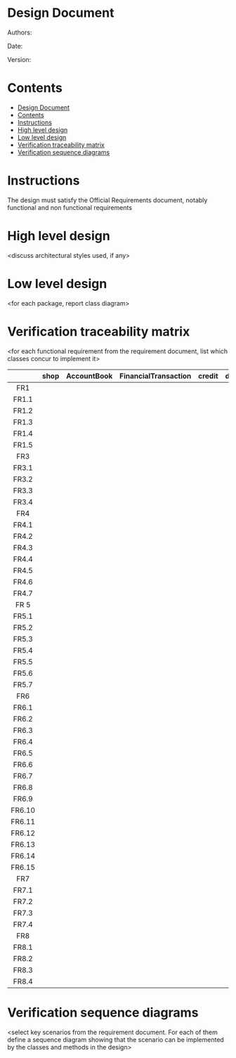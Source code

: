 # Design Document 


Authors: 

Date:

Version:


# Contents

- [Design Document](#design-document)
- [Contents](#contents)
- [Instructions](#instructions)
- [High level design](#high-level-design)
- [Low level design](#low-level-design)
- [Verification traceability matrix](#verification-traceability-matrix)
- [Verification sequence diagrams](#verification-sequence-diagrams)

# Instructions

The design must satisfy the Official Requirements document, notably functional and non functional requirements

# High level design 

<discuss architectural styles used, if any>
<report package diagram>






# Low level design

<for each package, report class diagram>









# Verification traceability matrix

\<for each functional requirement from the requirement document, list which classes concur to implement it>

|        | shop  | AccountBook | FinancialTransaction | credit | debit | User  | Cashier | ShopManager | Administrator | Order | ProductType | Product | Position | ReturnTransaction | Quantity | Ticket | CreditCardCircuit | SaleTransaction | LoyaltyCard | Customer |
| :----: | :---: | :---------: | :------------------: | :----: | :---: | :---: | :-----: | :---------: | :-----------: | :---: | :---------: | :-----: | :------: | :---------------: | :------: | :----: | :---------------: | :-------------: | :---------: | :------: |
|  FR1   |       |             |                      |        |       |       |         |             |               |       |             |         |          |                   |          |        |                   |                 |             |          |
| FR1.1  |       |             |                      |        |       |       |         |             |               |       |             |         |          |                   |          |        |                   |                 |             |          |
| FR1.2  |       |             |                      |        |       |       |         |             |               |       |             |         |          |                   |          |        |                   |                 |             |          |
| FR1.3  |       |             |                      |        |       |       |         |             |               |       |             |         |          |                   |          |        |                   |                 |             |          |
| FR1.4  |       |             |                      |        |       |       |         |             |               |       |             |         |          |                   |          |        |                   |                 |             |          |
| FR1.5  |       |             |                      |        |       |       |         |             |               |       |             |         |          |                   |          |        |                   |                 |             |          |
|  FR3   |       |             |                      |        |       |       |         |             |               |       |             |         |          |                   |          |        |                   |                 |             |          |
| FR3.1  |       |             |                      |        |       |       |         |             |               |       |             |         |          |                   |          |        |                   |                 |             |          |
| FR3.2  |       |             |                      |        |       |       |         |             |               |       |             |         |          |                   |          |        |                   |                 |             |          |
| FR3.3  |       |             |                      |        |       |       |         |             |               |       |             |         |          |                   |          |        |                   |                 |             |          |
| FR3.4  |       |             |                      |        |       |       |         |             |               |       |             |         |          |                   |          |        |                   |                 |             |          |
|  FR4   |       |             |                      |        |       |       |         |             |               |       |             |         |          |                   |          |        |                   |                 |             |          |
| FR4.1  |       |             |                      |        |       |       |         |             |               |       |             |         |          |                   |          |        |                   |                 |             |          |
| FR4.2  |       |             |                      |        |       |       |         |             |               |       |             |         |          |                   |          |        |                   |                 |             |          |
| FR4.3  |       |             |                      |        |       |       |         |             |               |       |             |         |          |                   |          |        |                   |                 |             |          |
| FR4.4  |       |             |                      |        |       |       |         |             |               |       |             |         |          |                   |          |        |                   |                 |             |          |
| FR4.5  |       |             |                      |        |       |       |         |             |               |       |             |         |          |                   |          |        |                   |                 |             |          |
| FR4.6  |       |             |                      |        |       |       |         |             |               |       |             |         |          |                   |          |        |                   |                 |             |          |
| FR4.7  |       |             |                      |        |       |       |         |             |               |       |             |         |          |                   |          |        |                   |                 |             |          |
|  FR 5  |       |             |                      |        |       |       |         |             |               |       |             |         |          |                   |          |        |                   |                 |             |          |
| FR5.1  |       |             |                      |        |       |       |         |             |               |       |             |         |          |                   |          |        |                   |                 |             |          |
| FR5.2  |       |             |                      |        |       |       |         |             |               |       |             |         |          |                   |          |        |                   |                 |             |          |
| FR5.3  |       |             |                      |        |       |       |         |             |               |       |             |         |          |                   |          |        |                   |                 |             |          |
| FR5.4  |       |             |                      |        |       |       |         |             |               |       |             |         |          |                   |          |        |                   |                 |             |          |
| FR5.5  |       |             |                      |        |       |       |         |             |               |       |             |         |          |                   |          |        |                   |                 |             |          |
| FR5.6  |       |             |                      |        |       |       |         |             |               |       |             |         |          |                   |          |        |                   |                 |             |          |
| FR5.7  |       |             |                      |        |       |       |         |             |               |       |             |         |          |                   |          |        |                   |                 |             |          |
|  FR6   |       |             |                      |        |       |       |         |             |               |       |             |         |          |                   |          |        |                   |                 |             |          |
| FR6.1  |       |             |                      |        |       |       |         |             |               |       |             |         |          |                   |          |        |                   |                 |             |          |
| FR6.2  |       |             |                      |        |       |       |         |             |               |       |             |         |          |                   |          |        |                   |                 |             |          |
| FR6.3  |       |             |                      |        |       |       |         |             |               |       |             |         |          |                   |          |        |                   |                 |             |          |
| FR6.4  |       |             |                      |        |       |       |         |             |               |       |             |         |          |                   |          |        |                   |                 |             |          |
| FR6.5  |       |             |                      |        |       |       |         |             |               |       |             |         |          |                   |          |        |                   |                 |             |          |
| FR6.6  |       |             |                      |        |       |       |         |             |               |       |             |         |          |                   |          |        |                   |                 |             |          |
| FR6.7  |       |             |                      |        |       |       |         |             |               |       |             |         |          |                   |          |        |                   |                 |             |          |
| FR6.8  |       |             |                      |        |       |       |         |             |               |       |             |         |          |                   |          |        |                   |                 |             |          |
| FR6.9  |       |             |                      |        |       |       |         |             |               |       |             |         |          |                   |          |        |                   |                 |             |          |
| FR6.10 |       |             |                      |        |       |       |         |             |               |       |             |         |          |                   |          |        |                   |                 |             |          |
| FR6.11 |       |             |                      |        |       |       |         |             |               |       |             |         |          |                   |          |        |                   |                 |             |          |
| FR6.12 |       |             |                      |        |       |       |         |             |               |       |             |         |          |                   |          |        |                   |                 |             |          |
| FR6.13 |       |             |                      |        |       |       |         |             |               |       |             |         |          |                   |          |        |                   |                 |             |          |
| FR6.14 |       |             |                      |        |       |       |         |             |               |       |             |         |          |                   |          |        |                   |                 |             |          |
| FR6.15 |       |             |                      |        |       |       |         |             |               |       |             |         |          |                   |          |        |                   |                 |             |          |
|  FR7   |       |             |                      |        |       |       |         |             |               |       |             |         |          |                   |          |        |                   |                 |             |          |
| FR7.1  |       |             |                      |        |       |       |         |             |               |       |             |         |          |                   |          |        |                   |                 |             |          |
| FR7.2  |       |             |                      |        |       |       |         |             |               |       |             |         |          |                   |          |        |                   |                 |             |          |
| FR7.3  |       |             |                      |        |       |       |         |             |               |       |             |         |          |                   |          |        |                   |                 |             |          |
| FR7.4  |       |             |                      |        |       |       |         |             |               |       |             |         |          |                   |          |        |                   |                 |             |          |
|  FR8   |       |             |                      |        |       |       |         |             |               |       |             |         |          |                   |          |        |                   |                 |             |          |
| FR8.1  |       |             |                      |        |       |       |         |             |               |       |             |         |          |                   |          |        |                   |                 |             |          |
| FR8.2  |       |             |                      |        |       |       |         |             |               |       |             |         |          |                   |          |        |                   |                 |             |          |
| FR8.3  |       |             |                      |        |       |       |         |             |               |       |             |         |          |                   |          |        |                   |                 |             |          |
| FR8.4  |       |             |                      |        |       |       |         |             |               |       |             |         |          |                   |          |        |                   |                 |             |          |









# Verification sequence diagrams 
\<select key scenarios from the requirement document. For each of them define a sequence diagram showing that the scenario can be implemented by the classes and methods in the design>

